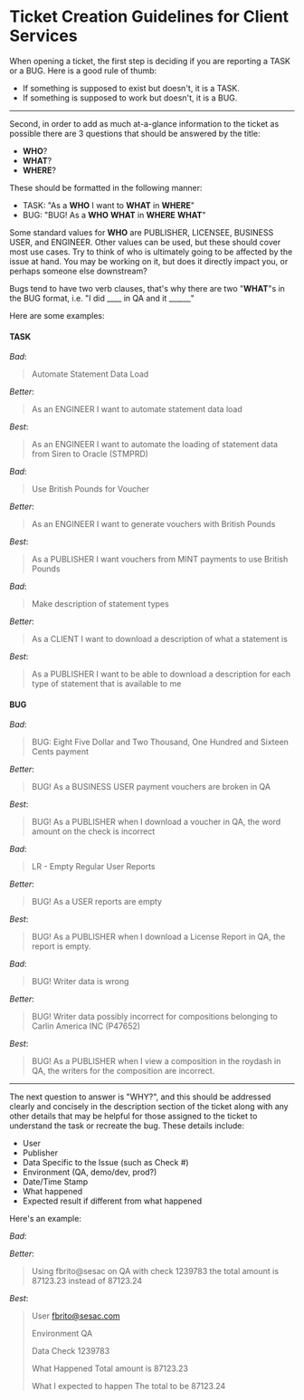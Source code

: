 # Ticket Creation Guidelines for Client Services

When opening a ticket, the first step is deciding if you are reporting a TASK or a BUG. Here is a good rule of thumb:
- If something is supposed to exist but doesn't, it is a TASK.
- If something is supposed to work but doesn't, it is a BUG.

---

Second, in order to add as much at-a-glance information to the ticket as possible there are 3 questions that should be
answered by the title:
- **WHO**?
- **WHAT**?
- **WHERE**?

These should be formatted in the following manner:
- TASK: "As a **WHO** I want to **WHAT** in **WHERE**"
- BUG: "BUG! As a **WHO** **WHAT** in **WHERE** **WHAT**"

Some standard values for **WHO** are PUBLISHER, LICENSEE, BUSINESS USER, and ENGINEER. Other values can be used, but these
should cover most use cases. Try to think of who is ultimately going to be affected by the issue at hand. You may be
working on it, but does it directly impact you, or perhaps someone else downstream?

Bugs tend to have two verb clauses, that's why there are two "**WHAT**"s in the BUG format,
i.e. "I did ____ in QA and it ______"

Here are some examples:

#### TASK

_Bad_:
 > Automate Statement Data Load

_Better_:
 > As an ENGINEER I want to automate statement data load

_Best_:
 > As an ENGINEER I want to automate the loading of statement data from Siren to Oracle (STMPRD)


_Bad_:
 > Use British Pounds for Voucher

_Better_:
 > As an ENGINEER I want to generate vouchers with British Pounds

_Best_:
 > As a PUBLISHER I want vouchers from MINT payments to use British Pounds


_Bad_:
 > Make description of statement types

_Better_:
 > As a CLIENT I want to download a description of what a statement is

_Best_:
 > As a PUBLISHER I want to be able to download a description for each type of statement that is available to me

#### BUG

_Bad_:
 > BUG:
 > Eight Five Dollar and Two Thousand, One Hundred and Sixteen Cents payment

_Better_:
 > BUG! As a BUSINESS USER payment vouchers are broken in QA

_Best_:
 > BUG! As a PUBLISHER when I download a voucher in QA, the word amount on the check is incorrect


_Bad_:
 > LR - Empty Regular User Reports

_Better_:
 > BUG! As a USER reports are empty

_Best_:
 > BUG! As a PUBLISHER when I download a License Report in QA, the report is empty.


_Bad_:
 > BUG! Writer data is wrong

_Better_:
 > BUG! Writer data possibly incorrect for compositions belonging to Carlin America INC (P47652)

_Best_:
 > BUG! As a PUBLISHER when I view a composition in the roydash in QA, the writers for the composition are incorrect.

---

The next question to answer is "WHY?", and this should be addressed clearly and concisely in the description section of
the ticket along with any other details that may be helpful for those assigned to the ticket to understand the task or
recreate the bug. These details include:
- User
- Publisher
- Data Specific to the Issue (such as Check #)
- Environment (QA, demo/dev, prod?)
- Date/Time Stamp
- What happened
- Expected result if different from what happened

Here's an example:

_Bad_:
 >

_Better_:
 > Using fbrito@sesac on QA with check 1239783 the total amount is 87123.23 instead of 87123.24

_Best_:
> User
> fbrito@sesac.com
>
> Environment
> QA
>
> Data
> Check 1239783
>
> What Happened
> Total amount is 87123.23
>
> What I expected to happen
> The total to be 87123.24
